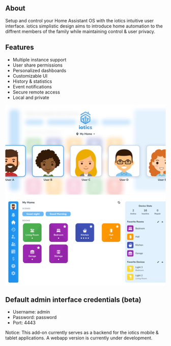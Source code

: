 ## About

Setup and control your Home Assistant OS with the iotics intuitive user interface. iotics simplistic design aims to introduce home automation to the diffrent members of the family while maintaining control & user privacy. 

## Features

- Multiple instance support
- User share permissions
- Personalized dashboards
- Customizable UI
- History & statistics
- Event notifications
- Secure remote access
- Local and private

![iotics dashboard](https://github.com/iotics-live/iotics-Controller/blob/master/iotics/Images/screenshot-003.png?raw=true)
![iotics user selection](https://github.com/iotics-live/iotics-Controller/blob/master/iotics/Images/screenshot-001.png?raw=true)

## Default admin interface credentials (beta)
- Username: admin
- Password: password
- Port: 4443

Notice: This add-on currently serves as a backend for the iotics mobile & tablet applications. A webapp version is currently under development.
